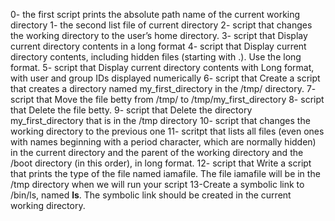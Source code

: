 0- the first script prints the absolute path name of the current working directory
1- the second list file of current directory
2- script that changes the working directory to the user’s home directory.
3- script that Display current directory contents in a long format
4- script that Display current directory contents, including hidden files (starting with .). Use the long format.
5- script that Display current directory contents with Long format, with user and group IDs displayed numerically
6- script that Create a script that creates a directory named my_first_directory in the /tmp/ directory.
7- script that Move the file betty from /tmp/ to /tmp/my_first_directory
8- script that Delete the file betty.
9- script that Delete the directory my_first_directory that is in the /tmp directory
10- script that changes the working directory to the previous one
11- scritpt that lists all files (even ones with names beginning with a period character, which are normally hidden) in the current directory and the parent of the working directory and the /boot directory (in this order), in long format.
12- script that Write a script that prints the type of the file named iamafile. The file iamafile will be in the /tmp directory when we will run your script
13-Create a symbolic link to /bin/ls, named __ls__. The symbolic link should be created in the current working directory.